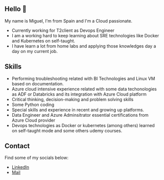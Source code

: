 ## Hello 👋

My name is Miguel, I'm from Spain and I'm a Cloud passionate.

* Currently working for T2client as Devops Engineer
* I am a working hard to keep learning about SRE technologies like Docker and Kubernetes on self-taught.
* I have learn a lot from home labs and applying those knowledges day a day on my current job.

## Skills

* Performing troubleshooting related with BI Technologies and Linux VM based on documentation.
* Azure cloud intensive experience related with some data techonologies as ADF or Databricks and its integration with Azure Cloud platform
* Critical thinking, decision-making and problem solving skills
* Some Python coding
* Special skills and experience in recent and growing up platforms.
* Data Engineer and Azure Adminsitrator essential certifications from Azure Cloud provider
* Devops technologies as Docker or kubernetes (among others) learned on self-taught mode and some others udemy courses.

## Contact

Find some of my socials below:

* [LinkedIn](https://www.linkedin.com/in/miguel-rojas-6416a2188/)
* [Mail](mailto:miguelrojascerdeiras@gmail.com)
